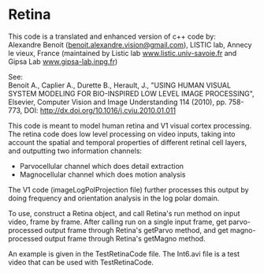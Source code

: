 # Retina
This code is a translated and enhanced version of c++ code by:  
Alexandre Benoit (benoit.alexandre.vision@gmail.com), LISTIC lab, Annecy le vieux, France (maintained by Listic lab www.listic.univ-savoie.fr and Gipsa Lab www.gipsa-lab.inpg.fr)

See:  
Benoit A., Caplier A., Durette B., Herault, J., "USING HUMAN VISUAL SYSTEM MODELING FOR BIO-INSPIRED LOW LEVEL IMAGE PROCESSING", Elsevier, Computer Vision and     Image Understanding 114 (2010), pp. 758-773, DOI: http://dx.doi.org/10.1016/j.cviu.2010.01.011
  
  
This code is meant to model human retina and V1 visual cortex processing. The retina code does low level processing on video inputs, taking into account the spatial and temporal properties of different retinal cell layers, and outputting two information channels: 
* Parvocellular channel which does detail extraction
* Magnocellular channel which does motion analysis
  
The V1 code (imageLogPolProjection file) further processes this output by doing frequency and orientation analysis in the log polar domain.

To use, construct a Retina object, and call Retina's run method on input video, frame by frame. After calling run on a single input frame, get parvo-processed output frame through Retina's getParvo method, and get magno-processed output frame through Retina's getMagno method.

An example is given in the TestRetinaCode file. The Int6.avi file is a test video that can be used with TestRetinaCode.
